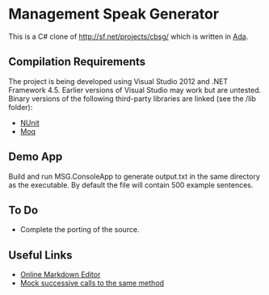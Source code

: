 Management Speak Generator
==

This is a C# clone of http://sf.net/projects/cbsg/ which is written in [Ada](http://en.wikipedia.org/wiki/Ada_(programming_language)).

Compilation Requirements
--
The project is being developed using Visual Studio 2012 and .NET Framework 4.5. Earlier versions of Visual Studio may work but are untested. 
Binary versions of the following third-party libraries are linked (see the /lib folder):
- [NUnit](http://www.nunit.org/)
- [Moq](https://github.com/Moq/moq4)

Demo App
--
Build and run MSG.ConsoleApp to generate output.txt in the same directory as the executable. By default the file will contain 500 example sentences.

To Do
--
- Complete the porting of the source.


Useful Links
--
- [Online Markdown Editor](http://dillinger.io/)
- [Mock successive calls to the same method](http://haacked.com/archive/2010/11/24/moq-sequences-revisited.aspx/)